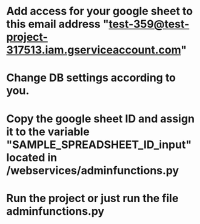 # Add access for your google sheet to this email address "test-359@test-project-317513.iam.gserviceaccount.com"

# Change DB settings according to you.

# Copy the google sheet ID and assign it to the variable "SAMPLE_SPREADSHEET_ID_input" located in /webservices/adminfunctions.py

# Run the project or just run the file adminfunctions.py
